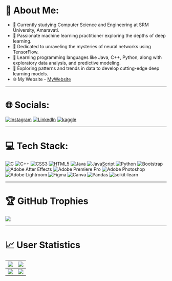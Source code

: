 <!--# Hey there :wave:

<img src="https://raw.githubusercontent.com/sagar-viradiya/sagar-viradiya/master/resources/banner.png" alt="Hello world">-->

<!--<p align="center"> 
  Visitor count<br>
  <img src="https://profile-counter.glitch.me/Tarunvaka/count.svg" />
</p>-->


<!--<img src="https://user-images.githubusercontent.com/73097560/115834477-dbab4500-a447-11eb-908a-139a6edaec5c.gif">-->

<!--<p align="center" color="#36BCF7FF"><img src="https://readme-typing-svg.herokuapp.com?lines=I'm+Tarun+Vaka;I'm+a+Web+Developer;I'm+a+Data+Scientist"></p>-->

# 💫 About Me:
<!--<img src="https://user-images.githubusercontent.com/73097560/115834477-dbab4500-a447-11eb-908a-139a6edaec5c.gif">-->
<ul>
<li>🔭 Currently studying Computer Science and Engineering at SRM University, Amaravati.<br></li>
<li>👯 Passionate machine learning practitioner exploring the depths of deep learning.<br></li>
<li>🤝 Dedicated to unraveling the mysteries of neural networks using TensorFlow.<br></li>
<li>🌱 Learning programming languages like Java, C++, Python, along with exploratory data analysis, and predictive modeling.<br></li>
<li>💬 Exploring patterns and trends in data to develop cutting-edge deep learning models.<br></li>
<!--⚡ Fun fact: When not coding, I enjoy exploring the latest advancements in both computer science and data science, experimenting with data visualization techniques, and staying up-to-date with emerging trends. <br><br> -->
<li>🌐 My Website - <a href="https://vakatarun.github.io/" target="_blank" color="white" text-decoration="underline">MyWebsite</a></li>
</ul>

<hr>

# 🌐 Socials:
<!--<img src="https://user-images.githubusercontent.com/73097560/115834477-dbab4500-a447-11eb-908a-139a6edaec5c.gif">-->

[![Instagram](https://img.shields.io/badge/Instagram-%23E4405F.svg?logo=Instagram&logoColor=white)](https://instagram.com/tarun_vaka_) [![LinkedIn](https://img.shields.io/badge/LinkedIn-%230077B5.svg?logo=linkedin&logoColor=white)](https://linkedin.com/in/tarun-vaka-302475233/)  [![kaggle](https://img.shields.io/badge/Kaggle-8A2BE2)](https://www.kaggle.com/tarunvaka)

<hr>

# 💻 Tech Stack:
<!--<img src="https://user-images.githubusercontent.com/73097560/115834477-dbab4500-a447-11eb-908a-139a6edaec5c.gif">-->

![C](https://img.shields.io/badge/c-%2300599C.svg?style=flat&logo=c&logoColor=white) ![C++](https://img.shields.io/badge/c++-%2300599C.svg?style=flat&logo=c%2B%2B&logoColor=white) ![CSS3](https://img.shields.io/badge/css3-%231572B6.svg?style=flat&logo=css3&logoColor=white) ![HTML5](https://img.shields.io/badge/html5-%23E34F26.svg?style=flat&logo=html5&logoColor=white) ![Java](https://img.shields.io/badge/java-%23ED8B00.svg?style=flat&logo=java&logoColor=white) ![JavaScript](https://img.shields.io/badge/javascript-%23323330.svg?style=flat&logo=javascript&logoColor=%23F7DF1E) ![Python](https://img.shields.io/badge/python-3670A0?style=flat&logo=python&logoColor=ffdd54) ![Bootstrap](https://img.shields.io/badge/bootstrap-%23563D7C.svg?style=flat&logo=bootstrap&logoColor=white) ![Adobe After Effects](https://img.shields.io/badge/Adobe%20After%20Effects-9999FF.svg?style=flat&logo=Adobe%20After%20Effects&logoColor=white) ![Adobe Premiere Pro](https://img.shields.io/badge/Adobe%20Premiere%20Pro-9999FF.svg?style=flat&logo=Adobe%20Premiere%20Pro&logoColor=white) ![Adobe Photoshop](https://img.shields.io/badge/adobephotoshop-%2331A8FF.svg?style=flat&logo=adobephotoshop&logoColor=white) ![Adobe Lightroom](https://img.shields.io/badge/Adobe%20Lightroom-31A8FF.svg?style=flat&logo=Adobe%20Lightroom&logoColor=white) 	![Figma](https://img.shields.io/badge/figma-%23F24E1E.svg?style=flat&logo=figma&logoColor=white) ![Canva](https://img.shields.io/badge/Canva-%2300C4CC.svg?style=flat&logo=Canva&logoColor=white) ![Pandas](https://img.shields.io/badge/pandas-%23150458.svg?style=flat&logo=pandas&logoColor=white) ![scikit-learn](https://img.shields.io/badge/scikit--learn-%23F7931E.svg?style=plastic&logo=scikit-learn&logoColor=white)

<hr>



# 🏆 GitHub Trophies
<!--<img src="https://user-images.githubusercontent.com/73097560/115834477-dbab4500-a447-11eb-908a-139a6edaec5c.gif">-->

<!--![](https://github-profile-trophy.vercel.app/?username=Tarunvaka&theme=radical&no-frame=true&no-bg=true&margin-w=4)-->

<a href="https://github-trophies.vercel.app/?username=Tarunvaka" target="_blank">
  <img src="https://github-trophies.vercel.app/?username=Tarunvaka&theme=radical&margin-w=4&margin-h=4">
</a>

<!--<a href="https://github-trophies.vercel.app/?username=sarthakbh321" target="_blank">
  <img src="https://github-trophies.vercel.app/?username=sarthakbh321&theme=radical&margin-w=4&margin-h=4">
</a>-->


<!--<a href="https://github.com/Tarunvaka/github-profile-trophy">
  <img width=800 src="https://github-profile-trophy.vercel.app/?username=Tarunvaka&column=8&theme=gruvbox&no-frame=true"/>
</a>-->
<!-- [![trophy](https://github-profile-trophy.vercel.app/?username=Tarunvaka&theme=onedark)](https://github.com/ryo-ma/github-profile-trophy) -->

<hr>


# 📈 User Statistics
<!--<img src="https://user-images.githubusercontent.com/73097560/115834477-dbab4500-a447-11eb-908a-139a6edaec5c.gif">-->

<!--<table>
  <tbody>
    <tr>
      <td>
        <a href="https://github-readme-streak-stats.herokuapp.com/?user=Tarunvaka">
          <img width="705" src="https://github-readme-streak-stats.herokuapp.com/?user=Tarunvaka&bg_color=30,e96443,904e95&title_color=fff&text_color=fff&theme=radical&hide_border=true">
        </a>
      </td>
    </tr>
  </tbody>
  <tbody>
    <tr>
      <td>
        <a href="https://github-profile-summary-cards.vercel.app/api/cards/profile-details?username=Tarunvaka">
          <img width="715" src="https://github-profile-summary-cards.vercel.app/api/cards/profile-details?username=Tarunvaka&theme=dracula"/>
        </a>
      </td>
    </tr>
  </tbody>
</table>-->

<table>
  <tbody>
    <tr>
      <th>
        <a href="https://github-profile-summary-cards.vercel.app/api/cards/repos-per-language?username=Tarunvaka">
          <img src="https://github-profile-summary-cards.vercel.app/api/cards/repos-per-language?username=Tarunvaka&theme=dracula"/>
        </a>
      </th>
      <th>
        <a href="https://github-profile-summary-cards.vercel.app/api/cards/most-commit-language?username=Tarunvaka&">
          <img src="https://github-profile-summary-cards.vercel.app/api/cards/most-commit-language?username=Tarunvaka&theme=dracula"/>
        </a>
      </th>
    </tr>
  </tbody>
  <tbody>
    <tr>
      <td>
        <a href="https://github-profile-summary-cards.vercel.app/api/cards/stats?username=Tarunvaka">
          <img src="https://github-profile-summary-cards.vercel.app/api/cards/stats?username=Tarunvaka&theme=dracula"/>
        </a>
      </td>
      <td>
        <a href="https://github-profile-summary-cards.vercel.app/api/cards/productive-time?username=Tarunvaka">
          <img src="https://github-profile-summary-cards.vercel.app/api/cards/productive-time?username=Tarunvaka&theme=dracula"/>
        </a>
      </td>
    </tr>
  </tbody>
</table>


<!--### 🔝 Top Contributed Repo
![](https://github-contributor-stats.vercel.app/api?username=Tarunvaka&limit=5&theme=nord&combine_all_yearly_contributions=true)-->

<!--[![](https://visitcount.itsvg.in/api?id=Tarunvaka&label=Profile%20Views&color=1&icon=3&pretty=false)](https://visitcount.itsvg.in)-->
